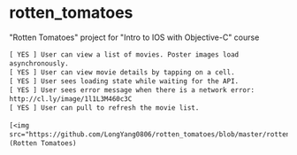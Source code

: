 # rotten_tomatoes
"Rotten Tomatoes" project for "Intro to IOS with Objective-C" course


    [ YES ] User can view a list of movies. Poster images load asynchronously.
    [ YES ] User can view movie details by tapping on a cell.
    [ YES ] User sees loading state while waiting for the API.
    [ YES ] User sees error message when there is a network error: http://cl.ly/image/1l1L3M460c3C
    [ YES ] User can pull to refresh the movie list.
    
    [<img src="https://github.com/LongYang0806/rotten_tomatoes/blob/master/rottenTomatoes.gif">](Rotten Tomatoes)    


